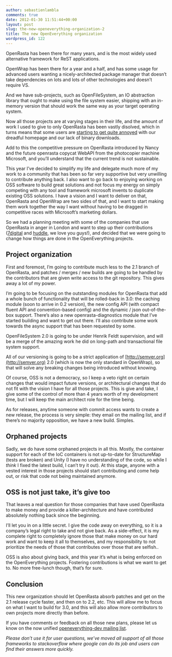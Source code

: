 ```yaml
---
author: sebastienlambla
comments: true
date: 2012-01-30 11:51:44+00:00
layout: post
slug: the-new-openeverything-organization-2
title: The new OpenEverything organization
wordpress_id: 122
---
```


OpenRasta has been there for many years, and is the most widely used alternative framework for ReST applications.

OpenWrap has been there for a year and a half, and has some usage for advanced users wanting a nicely-architected package manager that doesn’t take dependencies on lots and lots of other technologies and doesn’t require VS.

And we have sub-projects, such as OpenFileSystem, an IO abstraction library that ought to make using the file system easier, shipping with an in-memory version that should work the same way as your target operating system.

Now all those projects are at varying stages in their life, and the amount of work I used to give to only OpenRasta has been vastly disolved, which in turns means that some users are [starting to get quite annoyed](http://dgondotnet.blogspot.com/2012/01/rest-raiding-openrasta.html) with our dreadful homepage and our lack of binary downloads.

Add to this the competitive pressure on OpenRasta introduced by Nancy and the future openrasta copycat WebAPI from the photocopier machine Microsoft, and you’ll understand that the current trend is not sustainable.

This year I’ve decided to simplify my life and delegate much more of my work to a community that has been so far very supportive but very unwilling to contribute anything back. I also want to go back to enjoying working on OSS software to build great solutions and not focus my energy on simply competing with any tool and framework microsoft invents to duplicate existing OSS solutions. I have a vision and I want to deliver on that, OpenRasta and OpenWrap are two sides of that, and I want to start making them work together the way I want without having to be dragged in competitive races with Microsoft’s marketing dollars.

So we had a planning meeting with some of the companies that use OpenRasta in anger in London and want to step up their contributions ([7digital](http://www.7digital.com/) and [huddle](http://www.huddle.com/), we love you guys!), and decided that we were going to change how things are done in the OpenEverything projects.

## Project organization

First and foremost, I’m going to contribute much less to the 2.1 branch of OpenRasta, and patches / merges / new builds are going to be handled by the contributors that are given write access to the git repository. This gives away a lot of my power.

I’m going to be focusing on the outstanding modules for OpenRasta that add a whole bunch of functionality that will be rolled-back in 3.0: the caching module (soon to arrive in 0.2 version), the new config API (with compact fluent API and convention-based config) and the dynamic / json out-of-the-box support. There’s also a new openrasta-diagnostics module that I’ve started building and want to get out there. I’ll also contribute some work towards the async support that has been requested by some.

OpenFileSystem 2.0 is going to be under Henrik Feldt supervision, and will be a merge of the amazing work he did on long-path and transactional file system support.

All of our versioning is going to be a strict application of [http://semver.org](http://semver.org) 2.0 (which is now the only standard in OpenWrap), so that will solve any breaking changes being introduced without knowing.

Of course, OSS is not a democracy, so I keep a veto right on certain changes that would impact future versions, or architectural changes that do not fit with the vision I have for all those projects. This is give and take, I give some of the control of more than 4 years worth of my development time, but I will keep the main architect role for the time being.

As for releases, anytime someone with commit access wants to create a new release, the process is very simple: they email on the mailing list, and if there’s no majority opposition, we have a new build. Simples.

## Orphaned projects

Sadly, we do have some orphaned projects in all this. Mostly, the container support for each of the IoC containers is not up-to-date for StructureMap (tests are broken) and Unity (I have no understanding of the code, so while I *think* I fixed the latest build, I can’t try it out). At this stage, anyone with a vested interest in those projects should start contributing and come help out, or risk that code not being maintained anymore.

## OSS is not just take, it’s give too

That leaves a real question for those companies that have used OpenRasta to make money and provide a killer-architecture and have contributed absolutely nothing back since the beginning.

I’ll let you in on a little secret. I give the code away on everything, so it is a company’s legal right to take and not give back. As a side-effect, it is my complete right to completely ignore those that make money on our hard work and want to keep it all to themselves, and my responsibility to not prioritize the needs of those that contributes over those that are selfish..

OSS is also about giving back, and this year it’s what is being enforced on the OpenEverything projects. Fostering contributions is what we want to get to. No more free-lunch though, that’s for sure.

## Conclusion

This new organization should let OpenRasta absorb patches and get on the 2.1 release cycle faster, and then on to 2.2, etc. This will allow me to focus on what I want to build for 3.0, and this will also allow more contributors to own projects more directly than before.

If you have comments or feedback on all those new plans, please let us know on the now unified [openeverything-dev mailing list](http://groups.google.com/group/openeverything-dev/topics).

_Please don’t use it for user questions, we’ve moved all support of all those frameworks to stackoverflow where google can do its job and users can find their answers more quickly._
